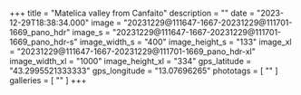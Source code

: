 +++
title = "Matelica valley from Canfaito"
description = ""
date = "2023-12-29T18:38:34.000"
image = "20231229@111647-1667-20231229@111701-1669_pano_hdr"
image_s = "20231229@111647-1667-20231229@111701-1669_pano_hdr-s"
image_width_s = "400"
image_height_s = "133"
image_xl = "20231229@111647-1667-20231229@111701-1669_pano_hdr-xl"
image_width_xl = "1000"
image_height_xl = "334"
gps_latitude = "43.2995521333333"
gps_longitude = "13.07696265"
phototags = [ "" ]
galleries = [ "" ]
+++
